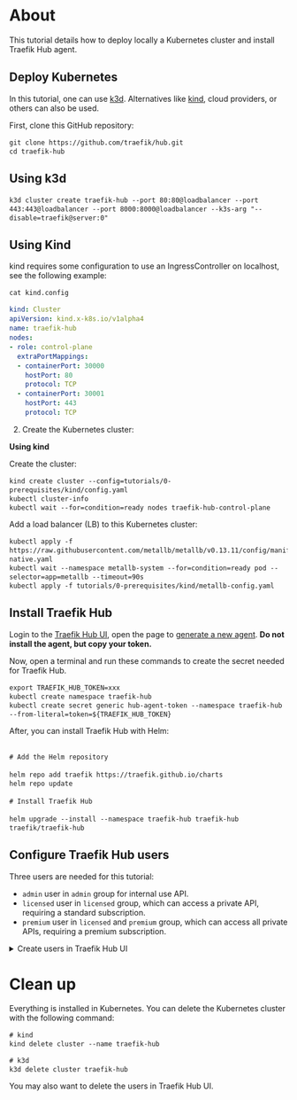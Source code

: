 # About

This tutorial details how to deploy locally a Kubernetes cluster and install Traefik Hub agent.

## Deploy Kubernetes

In this tutorial, one can use [k3d](https://k3d.io/). Alternatives like [kind](https://kind.sigs.k8s.io), cloud providers, or others can also be used.

First, clone this GitHub repository:

```shell
git clone https://github.com/traefik/hub.git
cd traefik-hub
```

## Using k3d

```shell
k3d cluster create traefik-hub --port 80:80@loadbalancer --port 443:443@loadbalancer --port 8000:8000@loadbalancer --k3s-arg "--disable=traefik@server:0"
```

## Using Kind

kind requires some configuration to use an IngressController on localhost, see the following example:

```shell
cat kind.config
```

```yaml
kind: Cluster
apiVersion: kind.x-k8s.io/v1alpha4
name: traefik-hub
nodes:
- role: control-plane
  extraPortMappings:
  - containerPort: 30000
    hostPort: 80
    protocol: TCP
  - containerPort: 30001
    hostPort: 443
    protocol: TCP
```

2. Create the Kubernetes cluster:

**Using kind**

Create the cluster:

```shell
kind create cluster --config=tutorials/0-prerequisites/kind/config.yaml
kubectl cluster-info
kubectl wait --for=condition=ready nodes traefik-hub-control-plane
```

Add a load balancer (LB) to this Kubernetes cluster:

```shell
kubectl apply -f https://raw.githubusercontent.com/metallb/metallb/v0.13.11/config/manifests/metallb-native.yaml
kubectl wait --namespace metallb-system --for=condition=ready pod --selector=app=metallb --timeout=90s
kubectl apply -f tutorials/0-prerequisites/kind/metallb-config.yaml
```

## Install Traefik Hub

Login to the [Traefik Hub UI](https://hub.traefik.io), open the page to [generate a new agent](https://hub.traefik.io/agents/new).
**Do not install the agent, but copy your token.**

Now, open a terminal and run these commands to create the secret needed for Traefik Hub.

```shell
export TRAEFIK_HUB_TOKEN=xxx
kubectl create namespace traefik-hub
kubectl create secret generic hub-agent-token --namespace traefik-hub --from-literal=token=${TRAEFIK_HUB_TOKEN}
```

After, you can install Traefik Hub with Helm:

```shell

# Add the Helm repository

helm repo add traefik https://traefik.github.io/charts
helm repo update

# Install Traefik Hub

helm upgrade --install --namespace traefik-hub traefik-hub traefik/traefik-hub
```

## Configure Traefik Hub users

Three users are needed for this tutorial:

* `admin` user in `admin` group for internal use API.
* `licensed` user in `licensed` group, which can access a private API, requiring a standard subscription.
* `premium` user in `licensed` and `premium` group, which can access all private APIs, requiring a premium subscription.

<details>
  <summary>Create users in Traefik Hub UI</summary>

Create the `admin` user in the Traefik Hub UI:

![Create user admin](./images/create-user-admin.png)

Do the same for `licensed` and `premium` user:

![Create licensed and premium user](./images/licensed-and-premium.png)

</details>

# Clean up

Everything is installed in Kubernetes.
You can delete the Kubernetes cluster with the following command:

```shell
# kind
kind delete cluster --name traefik-hub
```

```shell
# k3d
k3d delete cluster traefik-hub
```

You may also want to delete the users in Traefik Hub UI.

